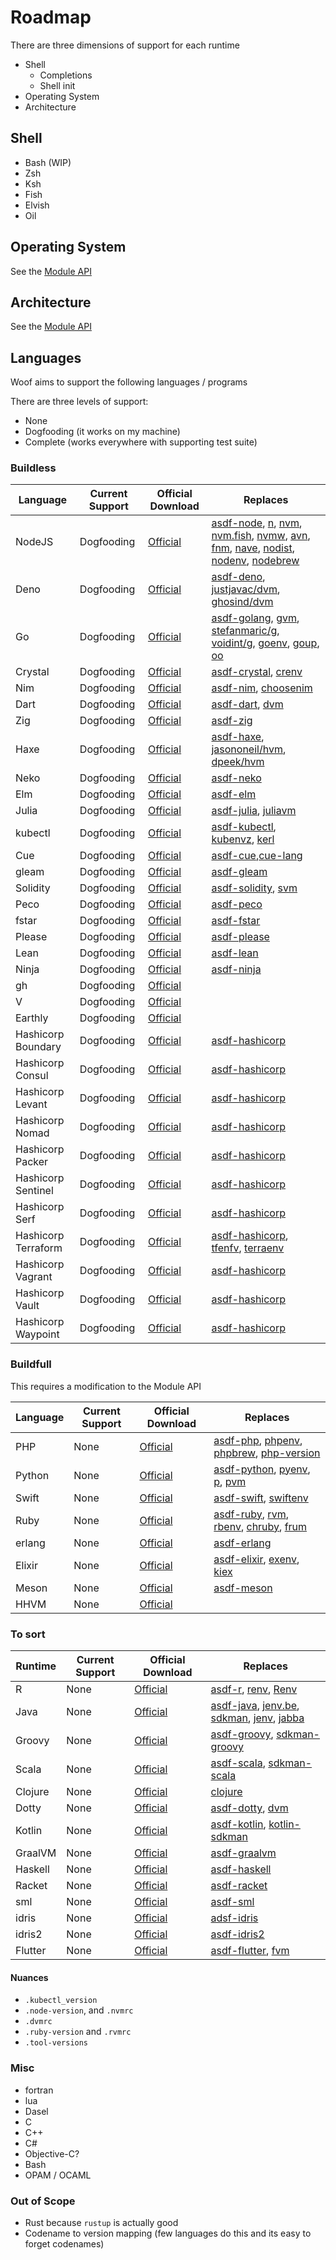 # Roadmap

There are three dimensions of support for each runtime

- Shell
  - Completions
  - Shell init
- Operating System
- Architecture

## Shell

- Bash (WIP)
- Zsh
- Ksh
- Fish
- Elvish
- Oil

## Operating System

See the [Module API]('./module_api.md)

## Architecture

See the [Module API]('./module_api.md)

## Languages

Woof aims to support the following languages / programs

There are three levels of support:

- None
- Dogfooding (it works on my machine)
- Complete (works everywhere with supporting test suite)

### Buildless

| Language            | Current Support | Official Download                                         | Replaces                                                                                                                                                                                                                                                                                                                                                                                                                                                                                 |
| ------------------- | --------------- | --------------------------------------------------------- | ---------------------------------------------------------------------------------------------------------------------------------------------------------------------------------------------------------------------------------------------------------------------------------------------------------------------------------------------------------------------------------------------------------------------------------------------------------------------------------------- |
| NodeJS              | Dogfooding      | [Official](https://github.com/nodejs/node)                | [asdf-node](https://github.com/asdf-vm/asdf-nodejs), [n](https://github.com/tj/n), [nvm](https://github.com/nvm-sh/nvm), [nvm.fish](https://github.com/jorgebucaran/nvm.fish), [nvmw](https://github.com/hakobera/nvmw), [avn](https://github.com/wbyoung/avn), [fnm](https://github.com/Schniz/fnm), [nave](https://github.com/isaacs/nave), [nodist](https://github.com/nullivex/nodist), [nodenv](https://github.com/nodenv/nodenv), [nodebrew](https://github.com/hokaccha/nodebrew) |
| Deno                | Dogfooding      | [Official](https://github.com/denoland/deno)              | [asdf-deno](https://github.com/asdf-community/asdf-deno), [justjavac/dvm](https://github.com/justjavac/dvm), [ghosind/dvm](https://github.com/ghosind/dvm)                                                                                                                                                                                                                                                                                                                               |
| Go                  | Dogfooding      | [Official](https://github.com/google/go-github)           | [asdf-golang](https://github.com/kennyp/asdf-golang), [gvm](https://github.com/moovweb/gvm), [stefanmaric/g](https://github.com/stefanmaric/g), [voidint/g](https://github.com/voidint/g), [goenv](https://github.com/syndbg/goenv), [goup](https://github.com/owenthereal/goup), [oo](https://github.com/hit9/oo)                                                                                                                                                                       |
| Crystal             | Dogfooding      | [Official](https://github.com/crystal-lang/crystal)       | [asdf-crystal](https://github.com/asdf-community/asdf-crystal), [crenv](https://github.com/crenv/crenv)                                                                                                                                                                                                                                                                                                                                                                                  |
| Nim                 | Dogfooding      | [Official](https://github.com/nim-lang/Nim)               | [asdf-nim](https://github.com/asdf-community/asdf-nim), [choosenim](https://github.com/dom96/choosenim)                                                                                                                                                                                                                                                                                                                                                                                  |
| Dart                | Dogfooding      | [Official](https://dart.dev)                              | [asdf-dart](https://github.com/PatOConnor43/asdf-dart), [dvm](https://github.com/cbracken/dvm)                                                                                                                                                                                                                                                                                                                                                                                           |
| Zig                 | Dogfooding      | [Official](https://github.com/ziglang/zig)                | [asdf-zig](https://github.com/cheetah/asdf-zig)                                                                                                                                                                                                                                                                                                                                                                                                                                          |
| Haxe                | Dogfooding      | [Official](https://haxe.org/download)                     | [asdf-haxe](https://github.com/asdf-community/asdf-haxe), [jasononeil/hvm](https://github.com/jasononeil/hvm), [dpeek/hvm](https://github.com/dpeek/hvm)                                                                                                                                                                                                                                                                                                                                 |
| Neko                | Dogfooding      | [Official](https://github.com/HaxeFoundation/neko)        | [asdf-neko](https://github.com/asdf-community/asdf-haxe)                                                                                                                                                                                                                                                                                                                                                                                                                                 |
| Elm                 | Dogfooding      | [Official](https://github.com/elm/compiler)               | [asdf-elm](https://github.com/asdf-community/asdf-elm)                                                                                                                                                                                                                                                                                                                                                                                                                                   |
| Julia               | Dogfooding      | [Official](https://github.com/JuliaLang/julia)            | [asdf-julia](https://github.com/rkyleg/asdf-julia), [juliavm](https://github.com/pmargreff/juliavm)                                                                                                                                                                                                                                                                                                                                                                                      |
| kubectl             | Dogfooding      | [Official](https://github.com/kubernetes/kubectl)         | [asdf-kubectl](https://github.com/asdf-community/asdf-kubectl), [kubenvz](https://github.com/nutellinoit/kubenvz), [kerl](https://github.com/kerl/kerl)                                                                                                                                                                                                                                                                                                                                  |
| Cue                 | Dogfooding      | [Official](https://cuelang.org)                           | [asdf-cue](https://github.com/asdf-community/asdf-cue),[cue-lang](https://github.com/cue-lang/cue)                                                                                                                                                                                                                                                                                                                                                                                       |
| gleam               | Dogfooding      | [Official](https://github.com/gleam-lang/gleam)           | [asdf-gleam](https://github.com/asdf-community/asdf-gleam)                                                                                                                                                                                                                                                                                                                                                                                                                               |
| Solidity            | Dogfooding      | [Official](https://github.com/ethereum/solidity)          | [asdf-solidity](https://github.com/refillic/asdf-solidity), [svm](https://github.com/web3j/svm)                                                                                                                                                                                                                                                                                                                                                                                          |
| Peco                | Dogfooding      | [Official](https://github.com/peco/peco)                  | [asdf-peco](https://github.com/asdf-community/asdf-peco)                                                                                                                                                                                                                                                                                                                                                                                                                                 |
| fstar               | Dogfooding      | [Official](https://github.com/FStarLang/FStar)            | [asdf-fstar](https://github.com/asdf-community/asdf-fstar)                                                                                                                                                                                                                                                                                                                                                                                                                               |
| Please              | Dogfooding      | [Official](https://github.com/thought-machine/please)     | [asdf-please](https://github.com/asdf-community/asdf-please)                                                                                                                                                                                                                                                                                                                                                                                                                             |
| Lean                | Dogfooding      | [Official](https://github.com/leanprover/lean4)           | [asdf-lean](https://github.com/asdf-community/asdf-lean)                                                                                                                                                                                                                                                                                                                                                                                                                                 |
| Ninja               | Dogfooding      | [Official](https://github.com/ninja-build/ninja)          | [asdf-ninja](https://github.com/asdf-community/asdf-ninja)                                                                                                                                                                                                                                                                                                                                                                                                                               |
| gh                  | Dogfooding      | [Official](https://github.com/cli/cli)                    |                                                                                                                                                                                                                                                                                                                                                                                                                                                                                          |
| V                   | Dogfooding      | [Official](https://github.com/vlang/v)                    |                                                                                                                                                                                                                                                                                                                                                                                                                                                                                          |
| Earthly             | Dogfooding      | [Official](https://github.com/earthly/earthly)            |                                                                                                                                                                                                                                                                                                                                                                                                                                                                                          |
| Hashicorp Boundary  | Dogfooding      | [Official](https://www.boundaryproject.io/downloads)      | [asdf-hashicorp](https://github.com/asdf-community/asdf-hashicorp)                                                                                                                                                                                                                                                                                                                                                                                                                       |
| Hashicorp Consul    | Dogfooding      | [Official](https://www.consul.io/downloads)               | [asdf-hashicorp](https://github.com/asdf-community/asdf-hashicorp)                                                                                                                                                                                                                                                                                                                                                                                                                       |
| Hashicorp Levant    | Dogfooding      | [Official](https://github.com/hashicorp/levant)           | [asdf-hashicorp](https://github.com/asdf-community/asdf-hashicorp)                                                                                                                                                                                                                                                                                                                                                                                                                       |
| Hashicorp Nomad     | Dogfooding      | [Official](https://www.nomad.io/downloads)                | [asdf-hashicorp](https://github.com/asdf-community/asdf-hashicorp)                                                                                                                                                                                                                                                                                                                                                                                                                       |
| Hashicorp Packer    | Dogfooding      | [Official](https://www.packer.io/downloads)               | [asdf-hashicorp](https://github.com/asdf-community/asdf-hashicorp)                                                                                                                                                                                                                                                                                                                                                                                                                       |
| Hashicorp Sentinel  | Dogfooding      | [Official](https://docs.hashicorp.com/sentinel/downloads) | [asdf-hashicorp](https://github.com/asdf-community/asdf-hashicorp)                                                                                                                                                                                                                                                                                                                                                                                                                       |
| Hashicorp Serf      | Dogfooding      | [Official](https://www.serf.io/downloads.html)            | [asdf-hashicorp](https://github.com/asdf-community/asdf-hashicorp)                                                                                                                                                                                                                                                                                                                                                                                                                       |
| Hashicorp Terraform | Dogfooding      | [Official](https://www.terraform.io/downloads)            | [asdf-hashicorp](https://github.com/asdf-community/asdf-hashicorp), [tfenfv](https://github.com/tfutils/tfenv), [terraenv](https://github.com/aaratn/terraenv)                                                                                                                                                                                                                                                                                                                           |
| Hashicorp Vagrant   | Dogfooding      | [Official](https://www.vagrant.io/downloads)              | [asdf-hashicorp](https://github.com/asdf-community/asdf-hashicorp)                                                                                                                                                                                                                                                                                                                                                                                                                       |
| Hashicorp Vault     | Dogfooding      | [Official](https://www.vaultproject.io/downloads)         | [asdf-hashicorp](https://github.com/asdf-community/asdf-hashicorp)                                                                                                                                                                                                                                                                                                                                                                                                                       |
| Hashicorp Waypoint  | Dogfooding      | [Official](https://www.waypointproject.io/downloads)      | [asdf-hashicorp](https://github.com/asdf-community/asdf-hashicorp)                                                                                                                                                                                                                                                                                                                                                                                                                       |

### Buildfull

This requires a modification to the Module API

| Language | Current Support | Official Download                                 | Replaces                                                                                                                                                                                                   |
| -------- | --------------- | ------------------------------------------------- | ---------------------------------------------------------------------------------------------------------------------------------------------------------------------------------------------------------- |
| PHP      | None            | [Official](https://github.com/php/php-src)        | [asdf-php](https://github.com/asdf-community/asdf-php), [phpenv](https://github.com/phpenv/phpenv), [phpbrew](https://github.com/phpbrew/phpbrew), [php-version](https://github.com/wilmoore/php-version)  |
| Python   | None            | [Official](https://github.com/python/cpython)     | [asdf-python](https://github.com/asdf-vm/asdf-python), [pyenv](https://github.com/pyenv/pyenv), [p](https://github.com/qw3rtman/p), [pvm](https://github.com/DrPandemic/pvm)                               |
| Swift    | None            | [Official](https://github.com/apple/swift)        | [asdf-swift](https://github.com/fcrespo82/asdf-swift), [swiftenv](https://github.com/kylef/swiftenv)                                                                                                       |
| Ruby     | None            | [Official](https://github.com/ruby/ruby)          | [asdf-ruby](https://github.com/asdf-vm/asdf-ruby), [rvm](https://rvm.io), [rbenv](https://github.com/rbenv/rbenv), [chruby](https://github.com/postmodern/chruby), [frum](https://github.com/TaKO8Ki/frum) |
| erlang   | None            | [Official](https://github.com/erlang/otp)         | [asdf-erlang](https://github.com/asdf-vm/asdf-erlang)                                                                                                                                                      |
| Elixir   | None            | [Official](https://github.com/elixir-lang/elixir) | [asdf-elixir](https://github.com/asdf-vm/asdf-elixir), [exenv](https://github.com/exenv/exenv), [kiex](https://github.com/taylor/kiex)                                                                     |
| Meson    | None            | [Official](https://github.com/mesonbuild/meson)   | [asdf-meson](https://github.com/asdf-community/asdf-meson)                                                                                                                                                 |
| HHVM     | None            | [Official](https://docs.hhvm.com/hack)            |                                                                                                                                                                                                            |

### To sort

| Runtime | Current Support | Official Download                                        | Replaces                                                                                                                                                                                              |
| ------- | --------------- | -------------------------------------------------------- | ----------------------------------------------------------------------------------------------------------------------------------------------------------------------------------------------------- |
| R       | None            | [Official](https://www.r-project.org)                    | [asdf-r](https://github.com/asdf-community/asdf-R), [renv](https://github.com/rstudio/renv), [Renv](https://github.com/viking/Renv)                                                                   |
| Java    | None            | [Official](https://github.com/openjdk/jdk)               | [asdf-java](https://github.com/halcyon/asdf-java), [jenv.be](https://www.jenv.be), [sdkman](https://sdkman.io), [jenv](https://github.com/linux-china/jenv), [jabba](https://github.com/shyiko/jabba) |
| Groovy  | None            | [Official](https://github.com/apache/groovy)             | [asdf-groovy](https://github.com/weibemoura/asdf-groovy), [sdkman-groovy](https://sdkman.io/sdks#groovy)                                                                                              |
| Scala   | None            | [Official](https://github.com/lampepfl/dotty)            | [asdf-scala](https://github.com/sylph01/asdf-scala), [sdkman-scala](https://sdkman.io/sdks#scala)                                                                                                     |
| Clojure | None            | [Official](https://github.com/clojure/clojure)           | [clojure](https://github.com/asdf-community/asdf-clojure)                                                                                                                                             |
| Dotty   | None            | [Official](https://github.com/lampepfl/dotty)            | [asdf-dotty](https://github.com/asdf-community/asdf-dotty), [dvm](https://github.com/d-ogxwx/dvm)                                                                                                     |
| Kotlin  | None            | [Official](https://github.com/JetBrains/kotlin)          | [asdf-kotlin](https://github.com/asdf-community/asdf-kotlin), [kotlin-sdkman](https://sdkman.io/sdks#kotlin)                                                                                          |
| GraalVM | None            | [Official](https://github.com/oracle/graal)              | [asdf-graalvm](https://github.com/asdf-community/asdf-graalvm)                                                                                                                                        |
| Haskell | None            | [Official](https://github.com/ghc/ghc)                   | [asdf-haskell](https://github.com/asdf-community/asdf-haskell)                                                                                                                                        |
| Racket  | None            | [Official](https://github.com/racket/racket)             | [asdf-racket](https://github.com/asdf-community/asdf-racket)                                                                                                                                          |
| sml     | None            | [Official](https://smlnj.org)                            | [asdf-sml](https://github.com/asdf-community/asdf-sml)                                                                                                                                                |
| idris   | None            | [Official](https://www.idris-lang.org)                   | [adsf-idris](https://github.com/asdf-community/asdf-idris)                                                                                                                                            |
| idris2  | None            | [Official](https://github.com/idris-lang/Idris2)         | [asdf-idris2](https://github.com/asdf-community/asdf-idris2)                                                                                                                                          |
| Flutter | None            | [Official](https://docs.flutter.dev/get-started/install) | [asdf-flutter](https://github.com/oae/asdf-flutter), [fvm](https://github.com/befovy/fvm)                                                                                                             |

#### Nuances

- `.kubectl_version`
- `.node-version`, and `.nvmrc`
- `.dvmrc`
- `.ruby-version` and `.rvmrc`
- `.tool-versions`

### Misc

- fortran
- lua
- Dasel
- C
- C++
- C#
- Objective-C?
- Bash
- OPAM / OCAML

### Out of Scope

- Rust because `rustup` is actually good
- Codename to version mapping (few languages do this and its easy to forget codenames)
